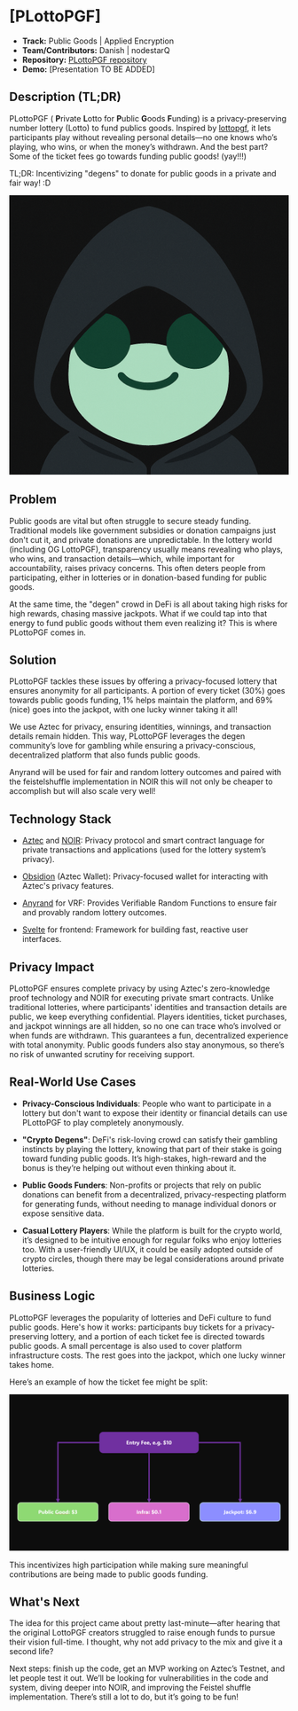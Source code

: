 # [PLottoPGF]

- **Track:** Public Goods | Applied Encryption
- **Team/Contributors:** Danish | nodestarQ
- **Repository:** [PLottoPGF repository](https://github.com/nodestarQ/hackathon-2025-berlin-submissions)
- **Demo:** [Presentation TO BE ADDED]

## Description (TL;DR)
PLottoPGF ( **P**rivate **L**otto for **P**ublic **G**oods **F**unding) is a privacy-preserving number lottery (Lotto) to fund publics goods. Inspired by [lottopgf](https://lottopgf.org/), it lets participants play without revealing personal details—no one knows who’s playing, who wins, or when the money’s withdrawn. And the best part? Some of the ticket fees go towards funding public goods! (yay!!!)

TL;DR: Incentivizing "degens" to donate for public goods in a private and fair way! :D

![PLottoPGF Demo Screenshot](./media/Plotto.png)

## Problem
Public goods are vital but often struggle to secure steady funding. Traditional models like government subsidies or donation campaigns just don't cut it, and private donations are unpredictable. In the lottery world (including OG LottoPGF), transparency usually means revealing who plays, who wins, and transaction details—which, while important for accountability, raises privacy concerns. This often deters people from participating, either in lotteries or in donation-based funding for public goods.

At the same time, the "degen" crowd in DeFi is all about taking high risks for high rewards, chasing massive jackpots. What if we could tap into that energy to fund public goods without them even realizing it? This is where PLottoPGF comes in.

## Solution 
PLottoPGF tackles these issues by offering a privacy-focused lottery that ensures anonymity for all participants. A portion of every ticket (30%) goes towards public goods funding, 1% helps maintain the platform, and 69% (nice) goes into the jackpot, with one lucky winner taking it all!

We use Aztec for privacy, ensuring identities, winnings, and transaction details remain hidden. This way, PLottoPGF leverages the degen community’s love for gambling while ensuring a privacy-conscious, decentralized platform that also funds public goods.

Anyrand will be used for fair and random lottery outcomes and paired with the feistelshuffle implementation in NOIR this will not only be cheaper to accomplish but will also scale very well!

## Technology Stack
- [Aztec](https://aztec.network/) and [NOIR](https://aztec.network/noir): Privacy protocol and smart contract language for private transactions and applications (used for the lottery system’s privacy).

- [Obsidion](https://obsidion.xyz/) (Aztec Wallet): Privacy-focused wallet for interacting with Aztec's privacy features.

- [Anyrand](https://anyrand.com/) for VRF: Provides Verifiable Random Functions to ensure fair and provably random lottery outcomes.

- [Svelte](https://svelte.dev/) for frontend: Framework for building fast, reactive user interfaces.

## Privacy Impact
PLottoPGF ensures complete privacy by using Aztec's zero-knowledge proof technology and NOIR for executing private smart contracts. Unlike traditional lotteries, where participants' identities and transaction details are public, we keep everything confidential. Players identities, ticket purchases, and jackpot winnings are all hidden, so no one can trace who’s involved or when funds are withdrawn. This guarantees a fun, decentralized experience with total anonymity. Public goods funders also stay anonymous, so there’s no risk of unwanted scrutiny for receiving support.

## Real-World Use Cases
- **Privacy-Conscious Individuals**:
People who want to participate in a lottery but don't want to expose their identity or financial details can use PLottoPGF to play completely anonymously.

- **"Crypto Degens"**:
DeFi's risk-loving crowd can satisfy their gambling instincts by playing the lottery, knowing that part of their stake is going toward funding public goods. It’s high-stakes, high-reward and the bonus is they’re helping out without even thinking about it.

- **Public Goods Funders**:
Non-profits or projects that rely on public donations can benefit from a decentralized, privacy-respecting platform for generating funds, without needing to manage individual donors or expose sensitive data.

- **Casual Lottery Players**:
While the platform is built for the crypto world, it’s designed to be intuitive enough for regular folks who enjoy lotteries too. With a user-friendly UI/UX, it could be easily adopted outside of crypto circles, though there may be legal considerations around private lotteries. 

## Business Logic
PLottoPGF leverages the popularity of lotteries and DeFi culture to fund public goods. Here's how it works: participants buy tickets for a privacy-preserving lottery, and a portion of each ticket fee is directed towards public goods. A small percentage is also used to cover platform infrastructure costs. The rest goes into the jackpot, which one lucky winner takes home.

Here’s an example of how the ticket fee might be split:

![PLottoPGF Fee Split example](./media/feeSplit.png)

This incentivizes high participation while making sure meaningful contributions are being made to public goods funding.

## What's Next
The idea for this project came about pretty last-minute—after hearing that the original LottoPGF creators struggled to raise enough funds to pursue their vision full-time. I thought, why not add privacy to the mix and give it a second life?

Next steps: finish up the code, get an MVP working on Aztec’s Testnet, and let people test it out. We’ll be looking for vulnerabilities in the code and system, diving deeper into NOIR, and improving the Feistel shuffle implementation. There’s still a lot to do, but it’s going to be fun!